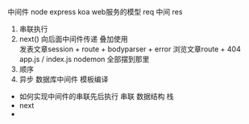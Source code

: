 中间件  node express koa  web服务的模型  req 中间 res
1. 串联执行 
2. next() 向后面中间件传递 叠加使用  
发表文章session + route + bodyparser + error
浏览文章route + 404 
app.js / index.js  nodemon  全部摆到那里
3. 顺序 
4. 异步 数据库中间件  模板编译


- 如何实现中间件的串联先后执行
  串联  数据结构  栈
- next
- 